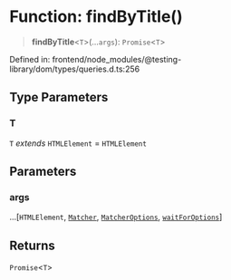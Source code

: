 # Function: findByTitle()

> **findByTitle**\<`T`\>(...`args`): `Promise`\<`T`\>

Defined in: frontend/node\_modules/@testing-library/dom/types/queries.d.ts:256

## Type Parameters

### T

`T` *extends* `HTMLElement` = `HTMLElement`

## Parameters

### args

...\[`HTMLElement`, [`Matcher`](../type-aliases/Matcher.md), [`MatcherOptions`](../interfaces/MatcherOptions.md), [`waitForOptions`](../interfaces/waitForOptions.md)\]

## Returns

`Promise`\<`T`\>
